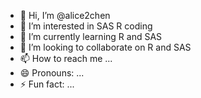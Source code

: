 - 👋 Hi, I’m @alice2chen
- 👀 I’m interested in SAS R coding
- 🌱 I’m currently learning R and SAS
- 💞️ I’m looking to collaborate on R and SAS
- 📫 How to reach me ...
- 😄 Pronouns: ...
- ⚡ Fun fact: ...

<!---
alice2chen/alice2chen is a ✨ special ✨ repository because its `README.md` (this file) appears on your GitHub profile.
You can click the Preview link to take a look at your changes.
--->
